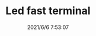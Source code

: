 ﻿---
layout: post 
title: Led fast terminal
tags: LUG ES
categories: housing-terminal
overview: 
series: 
part_number: 0562-1
thumb_img: 
small_img: static/202106/562-20210606.jpg
date: 2021/6/6 7:53:07
---



